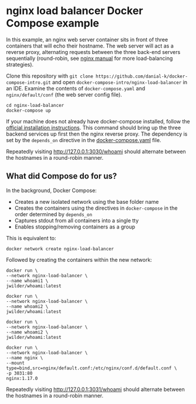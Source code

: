 # nginx load balancer Docker Compose example
In this example, an nginx web server container sits in front of three containers that will echo their hostname.  The web server will act as a reverse proxy, alternating requests between the three back-end servers sequentially (round-robin, see [nginx manual](https://nginx.org/en/docs/http/load_balancing.html) for more load-balancing strategies). 

Clone this repository with ```git clone https://github.com/danial-k/docker-compose-intro.git``` and open ```docker-compose-intro/nginx-load-balancer``` in an IDE.  Examine the contents of ```docker-compose.yaml``` and ```nginx/default/conf``` (the web server config file).

```shell
cd nginx-load-balancer
docker-compose up
```
If your machine does not already have docker-compose installed, follow the [official installation instructions](https://docs.docker.com/compose/install/).  This command should bring up the three backend services up first then the nginx reverse proxy.  The dependency is set by the ```depends_on``` directive in the [docker-compose.yaml](docker-compose.yaml) file.

Repeatedly visiting http://127.0.0.1:3030/whoami should alternate between the hostnames in a round-robin manner.

## What did Compose do for us?
In the background, Docker Compose:
- Creates a new isolated network using the base folder name
- Creates the containers using the directives in ```docker-compose``` in the order determined by ```depends_on```
- Captures stdout from all containers into a single tty
- Enables stopping/removing containers as a group

This is equivalent to:

```shell
docker network create nginx-load-balancer
```
Followed by creating the containers within the new network:
```shell
docker run \
--network nginx-load-balancer \
--name whoami1 \
jwilder/whoami:latest
```

```shell
docker run \
--network nginx-load-balancer \
--name whoami2 \
jwilder/whoami:latest
```

```shell
docker run \
--network nginx-load-balancer \
--name whoami2 \
jwilder/whoami:latest
```

```shell
docker run \
--network nginx-load-balancer \
--name nginx \
--mount type=bind,src=nginx/default.conf:/etc/nginx/conf.d/default.conf \
-p 3031:80 
nginx:1.17.0
```

Repeatedly visiting http://127.0.0.1:3031/whoami should alternate between the hostnames in a round-robin manner.
